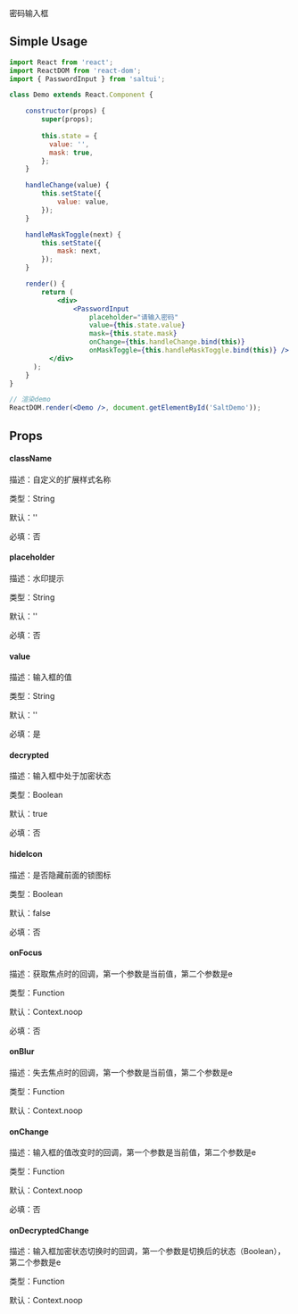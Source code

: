 

密码输入框

## Simple Usage

```jsx
import React from 'react';
import ReactDOM from 'react-dom';
import { PasswordInput } from 'saltui';

class Demo extends React.Component {

    constructor(props) {
        super(props);
      
        this.state = {
          value: '',
          mask: true,
        };
    }

    handleChange(value) {
        this.setState({
            value: value,
        });
    }

    handleMaskToggle(next) {
        this.setState({
            mask: next,
        });
    }

    render() {
        return (
            <div>
                <PasswordInput
                    placeholder="请输入密码"
                    value={this.state.value}
                    mask={this.state.mask}
                    onChange={this.handleChange.bind(this)}
                    onMaskToggle={this.handleMaskToggle.bind(this)} />
          </div>
      );
    }
}

// 渲染demo
ReactDOM.render(<Demo />, document.getElementById('SaltDemo'));

```

## Props

#### className

描述：自定义的扩展样式名称

类型：String

默认：''

必填：否

#### placeholder

描述：水印提示

类型：String

默认：''

必填：否

#### value

描述：输入框的值

类型：String

默认：''

必填：是

#### decrypted

描述：输入框中处于加密状态

类型：Boolean

默认：true

必填：否

#### hideIcon

描述：是否隐藏前面的锁图标

类型：Boolean

默认：false

必填：否

#### onFocus

描述：获取焦点时的回调，第一个参数是当前值，第二个参数是e

类型：Function

默认：Context.noop

必填：否

#### onBlur

描述：失去焦点时的回调，第一个参数是当前值，第二个参数是e

类型：Function

默认：Context.noop

#### onChange

描述：输入框的值改变时的回调，第一个参数是当前值，第二个参数是e

类型：Function

默认：Context.noop

必填：否

#### onDecryptedChange

描述：输入框加密状态切换时的回调，第一个参数是切换后的状态（Boolean），第二个参数是e

类型：Function

默认：Context.noop
